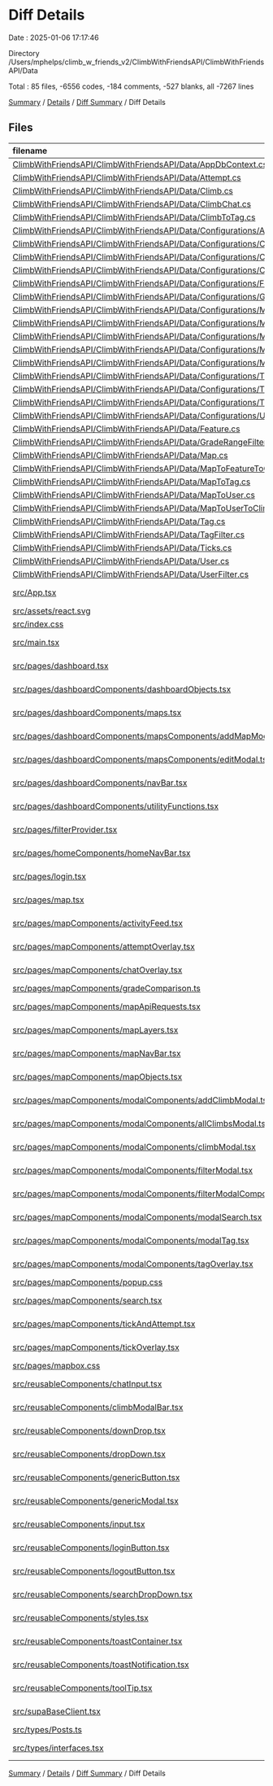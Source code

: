 # Diff Details

Date : 2025-01-06 17:17:46

Directory /Users/mphelps/climb_w_friends_v2/ClimbWithFriendsAPI/ClimbWithFriendsAPI/Data

Total : 85 files, -6556 codes, -184 comments, -527 blanks, all -7267 lines

[Summary](results.md) / [Details](details.md) / [Diff Summary](diff.md) / Diff Details

## Files

| filename                                                                                                                                                                                            | language       | code | comment | blank | total |
| :-------------------------------------------------------------------------------------------------------------------------------------------------------------------------------------------------- | :------------- | ---: | ------: | ----: | ----: |
| [ClimbWithFriendsAPI/ClimbWithFriendsAPI/Data/AppDbContext.cs](/ClimbWithFriendsAPI/ClimbWithFriendsAPI/Data/AppDbContext.cs)                                                                       | C#             |   51 |       5 |    12 |    68 |
| [ClimbWithFriendsAPI/ClimbWithFriendsAPI/Data/Attempt.cs](/ClimbWithFriendsAPI/ClimbWithFriendsAPI/Data/Attempt.cs)                                                                                 | C#             |   22 |       0 |     3 |    25 |
| [ClimbWithFriendsAPI/ClimbWithFriendsAPI/Data/Climb.cs](/ClimbWithFriendsAPI/ClimbWithFriendsAPI/Data/Climb.cs)                                                                                     | C#             |   72 |       0 |     6 |    78 |
| [ClimbWithFriendsAPI/ClimbWithFriendsAPI/Data/ClimbChat.cs](/ClimbWithFriendsAPI/ClimbWithFriendsAPI/Data/ClimbChat.cs)                                                                             | C#             |   28 |       0 |     5 |    33 |
| [ClimbWithFriendsAPI/ClimbWithFriendsAPI/Data/ClimbToTag.cs](/ClimbWithFriendsAPI/ClimbWithFriendsAPI/Data/ClimbToTag.cs)                                                                           | C#             |   12 |       1 |     4 |    17 |
| [ClimbWithFriendsAPI/ClimbWithFriendsAPI/Data/Configurations/AttemptConfiguration.cs](/ClimbWithFriendsAPI/ClimbWithFriendsAPI/Data/Configurations/AttemptConfiguration.cs)                         | C#             |   35 |       1 |     7 |    43 |
| [ClimbWithFriendsAPI/ClimbWithFriendsAPI/Data/Configurations/ClimbChatConfiguration.cs](/ClimbWithFriendsAPI/ClimbWithFriendsAPI/Data/Configurations/ClimbChatConfiguration.cs)                     | C#             |   34 |       1 |     9 |    44 |
| [ClimbWithFriendsAPI/ClimbWithFriendsAPI/Data/Configurations/ClimbConfiguration.cs](/ClimbWithFriendsAPI/ClimbWithFriendsAPI/Data/Configurations/ClimbConfiguration.cs)                             | C#             |   61 |       4 |     9 |    74 |
| [ClimbWithFriendsAPI/ClimbWithFriendsAPI/Data/Configurations/ClimbToTagConfiguration.cs](/ClimbWithFriendsAPI/ClimbWithFriendsAPI/Data/Configurations/ClimbToTagConfiguration.cs)                   | C#             |   33 |       6 |     7 |    46 |
| [ClimbWithFriendsAPI/ClimbWithFriendsAPI/Data/Configurations/FeatureConfiguration.cs](/ClimbWithFriendsAPI/ClimbWithFriendsAPI/Data/Configurations/FeatureConfiguration.cs)                         | C#             |   26 |       3 |     9 |    38 |
| [ClimbWithFriendsAPI/ClimbWithFriendsAPI/Data/Configurations/GradeRangeFilterConfigurations.cs](/ClimbWithFriendsAPI/ClimbWithFriendsAPI/Data/Configurations/GradeRangeFilterConfigurations.cs)     | C#             |   24 |       0 |    12 |    36 |
| [ClimbWithFriendsAPI/ClimbWithFriendsAPI/Data/Configurations/MapConfiguration.cs](/ClimbWithFriendsAPI/ClimbWithFriendsAPI/Data/Configurations/MapConfiguration.cs)                                 | C#             |   57 |       1 |     7 |    65 |
| [ClimbWithFriendsAPI/ClimbWithFriendsAPI/Data/Configurations/MapToFeatureToClimbConfiguration.cs](/ClimbWithFriendsAPI/ClimbWithFriendsAPI/Data/Configurations/MapToFeatureToClimbConfiguration.cs) | C#             |   29 |       2 |     5 |    36 |
| [ClimbWithFriendsAPI/ClimbWithFriendsAPI/Data/Configurations/MapToTagConfiguration.cs](/ClimbWithFriendsAPI/ClimbWithFriendsAPI/Data/Configurations/MapToTagConfiguration.cs)                       | C#             |   33 |       2 |     7 |    42 |
| [ClimbWithFriendsAPI/ClimbWithFriendsAPI/Data/Configurations/MapToUserConfiguration.cs](/ClimbWithFriendsAPI/ClimbWithFriendsAPI/Data/Configurations/MapToUserConfiguration.cs)                     | C#             |   27 |      16 |     9 |    52 |
| [ClimbWithFriendsAPI/ClimbWithFriendsAPI/Data/Configurations/MapToUserToClimbConfiguration.cs](/ClimbWithFriendsAPI/ClimbWithFriendsAPI/Data/Configurations/MapToUserToClimbConfiguration.cs)       | C#             |   28 |       1 |     7 |    36 |
| [ClimbWithFriendsAPI/ClimbWithFriendsAPI/Data/Configurations/TagConfiguration.cs](/ClimbWithFriendsAPI/ClimbWithFriendsAPI/Data/Configurations/TagConfiguration.cs)                                 | C#             |   57 |       1 |    11 |    69 |
| [ClimbWithFriendsAPI/ClimbWithFriendsAPI/Data/Configurations/TagFilterConfigurations.cs](/ClimbWithFriendsAPI/ClimbWithFriendsAPI/Data/Configurations/TagFilterConfigurations.cs)                   | C#             |   23 |       0 |    10 |    33 |
| [ClimbWithFriendsAPI/ClimbWithFriendsAPI/Data/Configurations/TickConfiguration.cs](/ClimbWithFriendsAPI/ClimbWithFriendsAPI/Data/Configurations/TickConfiguration.cs)                               | C#             |   34 |       1 |     9 |    44 |
| [ClimbWithFriendsAPI/ClimbWithFriendsAPI/Data/Configurations/UserFilterConfigurations.cs](/ClimbWithFriendsAPI/ClimbWithFriendsAPI/Data/Configurations/UserFilterConfigurations.cs)                 | C#             |   27 |       0 |    10 |    37 |
| [ClimbWithFriendsAPI/ClimbWithFriendsAPI/Data/Feature.cs](/ClimbWithFriendsAPI/ClimbWithFriendsAPI/Data/Feature.cs)                                                                                 | C#             |   75 |       1 |    19 |    95 |
| [ClimbWithFriendsAPI/ClimbWithFriendsAPI/Data/GradeRangeFilter.cs](/ClimbWithFriendsAPI/ClimbWithFriendsAPI/Data/GradeRangeFilter.cs)                                                               | C#             |   16 |       0 |     4 |    20 |
| [ClimbWithFriendsAPI/ClimbWithFriendsAPI/Data/Map.cs](/ClimbWithFriendsAPI/ClimbWithFriendsAPI/Data/Map.cs)                                                                                         | C#             |   16 |       0 |     2 |    18 |
| [ClimbWithFriendsAPI/ClimbWithFriendsAPI/Data/MapToFeatureToClimb.cs](/ClimbWithFriendsAPI/ClimbWithFriendsAPI/Data/MapToFeatureToClimb.cs)                                                         | C#             |   12 |       1 |     4 |    17 |
| [ClimbWithFriendsAPI/ClimbWithFriendsAPI/Data/MapToTag.cs](/ClimbWithFriendsAPI/ClimbWithFriendsAPI/Data/MapToTag.cs)                                                                               | C#             |   12 |       1 |     4 |    17 |
| [ClimbWithFriendsAPI/ClimbWithFriendsAPI/Data/MapToUser.cs](/ClimbWithFriendsAPI/ClimbWithFriendsAPI/Data/MapToUser.cs)                                                                             | C#             |   11 |       1 |     3 |    15 |
| [ClimbWithFriendsAPI/ClimbWithFriendsAPI/Data/MapToUserToClimb.cs](/ClimbWithFriendsAPI/ClimbWithFriendsAPI/Data/MapToUserToClimb.cs)                                                               | C#             |   17 |       1 |     6 |    24 |
| [ClimbWithFriendsAPI/ClimbWithFriendsAPI/Data/Tag.cs](/ClimbWithFriendsAPI/ClimbWithFriendsAPI/Data/Tag.cs)                                                                                         | C#             |   18 |       1 |     9 |    28 |
| [ClimbWithFriendsAPI/ClimbWithFriendsAPI/Data/TagFilter.cs](/ClimbWithFriendsAPI/ClimbWithFriendsAPI/Data/TagFilter.cs)                                                                             | C#             |   15 |       0 |     4 |    19 |
| [ClimbWithFriendsAPI/ClimbWithFriendsAPI/Data/Ticks.cs](/ClimbWithFriendsAPI/ClimbWithFriendsAPI/Data/Ticks.cs)                                                                                     | C#             |   22 |       0 |     4 |    26 |
| [ClimbWithFriendsAPI/ClimbWithFriendsAPI/Data/User.cs](/ClimbWithFriendsAPI/ClimbWithFriendsAPI/Data/User.cs)                                                                                       | C#             |   24 |       0 |    10 |    34 |
| [ClimbWithFriendsAPI/ClimbWithFriendsAPI/Data/UserFilter.cs](/ClimbWithFriendsAPI/ClimbWithFriendsAPI/Data/UserFilter.cs)                                                                           | C#             |   17 |       0 |     4 |    21 |
| [src/App.tsx](/src/App.tsx)                                                                                                                                                                         | TypeScript JSX |  -11 |       0 |    -2 |   -13 |
| [src/assets/react.svg](/src/assets/react.svg)                                                                                                                                                       | XML            |   -1 |       0 |     0 |    -1 |
| [src/index.css](/src/index.css)                                                                                                                                                                     | CSS            |  -34 |      -4 |    -5 |   -43 |
| [src/main.tsx](/src/main.tsx)                                                                                                                                                                       | TypeScript JSX |  -29 |      -2 |    -3 |   -34 |
| [src/pages/dashboard.tsx](/src/pages/dashboard.tsx)                                                                                                                                                 | TypeScript JSX |  -26 |       0 |    -4 |   -30 |
| [src/pages/dashboardComponents/dashboardObjects.tsx](/src/pages/dashboardComponents/dashboardObjects.tsx)                                                                                           | TypeScript JSX | -377 |       0 |    -2 |  -379 |
| [src/pages/dashboardComponents/maps.tsx](/src/pages/dashboardComponents/maps.tsx)                                                                                                                   | TypeScript JSX | -253 |      -9 |   -27 |  -289 |
| [src/pages/dashboardComponents/mapsComponents/addMapModal.tsx](/src/pages/dashboardComponents/mapsComponents/addMapModal.tsx)                                                                       | TypeScript JSX | -113 |      -1 |   -10 |  -124 |
| [src/pages/dashboardComponents/mapsComponents/editModal.tsx](/src/pages/dashboardComponents/mapsComponents/editModal.tsx)                                                                           | TypeScript JSX | -307 |      -2 |   -21 |  -330 |
| [src/pages/dashboardComponents/navBar.tsx](/src/pages/dashboardComponents/navBar.tsx)                                                                                                               | TypeScript JSX |  -87 |       0 |   -11 |   -98 |
| [src/pages/dashboardComponents/utilityFunctions.tsx](/src/pages/dashboardComponents/utilityFunctions.tsx)                                                                                           | TypeScript JSX | -199 |     -16 |   -29 |  -244 |
| [src/pages/filterProvider.tsx](/src/pages/filterProvider.tsx)                                                                                                                                       | TypeScript JSX |  -28 |       0 |    -7 |   -35 |
| [src/pages/homeComponents/homeNavBar.tsx](/src/pages/homeComponents/homeNavBar.tsx)                                                                                                                 | TypeScript JSX |  -39 |       0 |    -5 |   -44 |
| [src/pages/login.tsx](/src/pages/login.tsx)                                                                                                                                                         | TypeScript JSX |  -17 |      -1 |    -7 |   -25 |
| [src/pages/map.tsx](/src/pages/map.tsx)                                                                                                                                                             | TypeScript JSX | -359 |     -14 |   -57 |  -430 |
| [src/pages/mapComponents/activityFeed.tsx](/src/pages/mapComponents/activityFeed.tsx)                                                                                                               | TypeScript JSX |  -62 |      -1 |    -9 |   -72 |
| [src/pages/mapComponents/attemptOverlay.tsx](/src/pages/mapComponents/attemptOverlay.tsx)                                                                                                           | TypeScript JSX | -188 |      -3 |   -16 |  -207 |
| [src/pages/mapComponents/chatOverlay.tsx](/src/pages/mapComponents/chatOverlay.tsx)                                                                                                                 | TypeScript JSX | -149 |      -1 |   -10 |  -160 |
| [src/pages/mapComponents/gradeComparison.ts](/src/pages/mapComponents/gradeComparison.ts)                                                                                                           | TypeScript     | -131 |     -20 |   -26 |  -177 |
| [src/pages/mapComponents/mapApiRequests.tsx](/src/pages/mapComponents/mapApiRequests.tsx)                                                                                                           | TypeScript JSX | -674 |     -22 |   -78 |  -774 |
| [src/pages/mapComponents/mapLayers.tsx](/src/pages/mapComponents/mapLayers.tsx)                                                                                                                     | TypeScript JSX | -448 |     -65 |   -46 |  -559 |
| [src/pages/mapComponents/mapNavBar.tsx](/src/pages/mapComponents/mapNavBar.tsx)                                                                                                                     | TypeScript JSX |  -95 |       0 |    -3 |   -98 |
| [src/pages/mapComponents/mapObjects.tsx](/src/pages/mapComponents/mapObjects.tsx)                                                                                                                   | TypeScript JSX | -247 |       0 |    -9 |  -256 |
| [src/pages/mapComponents/modalComponents/addClimbModal.tsx](/src/pages/mapComponents/modalComponents/addClimbModal.tsx)                                                                             | TypeScript JSX | -500 |     -18 |   -59 |  -577 |
| [src/pages/mapComponents/modalComponents/allClimbsModal.tsx](/src/pages/mapComponents/modalComponents/allClimbsModal.tsx)                                                                           | TypeScript JSX |  -32 |       0 |    -3 |   -35 |
| [src/pages/mapComponents/modalComponents/climbModal.tsx](/src/pages/mapComponents/modalComponents/climbModal.tsx)                                                                                   | TypeScript JSX | -331 |      -9 |   -35 |  -375 |
| [src/pages/mapComponents/modalComponents/filterModal.tsx](/src/pages/mapComponents/modalComponents/filterModal.tsx)                                                                                 | TypeScript JSX | -322 |     -12 |   -46 |  -380 |
| [src/pages/mapComponents/modalComponents/filterModalComponents.tsx/GradeDropDowns.tsx](/src/pages/mapComponents/modalComponents/filterModalComponents.tsx/GradeDropDowns.tsx)                       | TypeScript JSX | -140 |      -2 |    -9 |  -151 |
| [src/pages/mapComponents/modalComponents/modalSearch.tsx](/src/pages/mapComponents/modalComponents/modalSearch.tsx)                                                                                 | TypeScript JSX |  -83 |      -1 |   -12 |   -96 |
| [src/pages/mapComponents/modalComponents/modalTag.tsx](/src/pages/mapComponents/modalComponents/modalTag.tsx)                                                                                       | TypeScript JSX | -152 |      -4 |   -15 |  -171 |
| [src/pages/mapComponents/modalComponents/tagOverlay.tsx](/src/pages/mapComponents/modalComponents/tagOverlay.tsx)                                                                                   | TypeScript JSX |  -16 |       0 |    -2 |   -18 |
| [src/pages/mapComponents/popup.css](/src/pages/mapComponents/popup.css)                                                                                                                             | CSS            |  -28 |      -3 |    -3 |   -34 |
| [src/pages/mapComponents/search.tsx](/src/pages/mapComponents/search.tsx)                                                                                                                           | TypeScript JSX | -171 |      -5 |   -12 |  -188 |
| [src/pages/mapComponents/tickAndAttempt.tsx](/src/pages/mapComponents/tickAndAttempt.tsx)                                                                                                           | TypeScript JSX | -157 |      -4 |    -9 |  -170 |
| [src/pages/mapComponents/tickOverlay.tsx](/src/pages/mapComponents/tickOverlay.tsx)                                                                                                                 | TypeScript JSX | -186 |      -2 |   -17 |  -205 |
| [src/pages/mapbox.css](/src/pages/mapbox.css)                                                                                                                                                       | CSS            |  -12 |       0 |    -1 |   -13 |
| [src/reusableComponents/chatInput.tsx](/src/reusableComponents/chatInput.tsx)                                                                                                                       | TypeScript JSX |  -33 |       0 |    -4 |   -37 |
| [src/reusableComponents/climbModalBar.tsx](/src/reusableComponents/climbModalBar.tsx)                                                                                                               | TypeScript JSX | -334 |      -6 |   -21 |  -361 |
| [src/reusableComponents/downDrop.tsx](/src/reusableComponents/downDrop.tsx)                                                                                                                         | TypeScript JSX |  -53 |       0 |    -2 |   -55 |
| [src/reusableComponents/dropDown.tsx](/src/reusableComponents/dropDown.tsx)                                                                                                                         | TypeScript JSX |  -93 |       0 |    -9 |  -102 |
| [src/reusableComponents/genericButton.tsx](/src/reusableComponents/genericButton.tsx)                                                                                                               | TypeScript JSX |  -30 |       0 |    -1 |   -31 |
| [src/reusableComponents/genericModal.tsx](/src/reusableComponents/genericModal.tsx)                                                                                                                 | TypeScript JSX |  -48 |      -2 |    -5 |   -55 |
| [src/reusableComponents/input.tsx](/src/reusableComponents/input.tsx)                                                                                                                               | TypeScript JSX |  -47 |       0 |    -8 |   -55 |
| [src/reusableComponents/loginButton.tsx](/src/reusableComponents/loginButton.tsx)                                                                                                                   | TypeScript JSX |  -20 |       0 |    -4 |   -24 |
| [src/reusableComponents/logoutButton.tsx](/src/reusableComponents/logoutButton.tsx)                                                                                                                 | TypeScript JSX |  -22 |       0 |    -4 |   -26 |
| [src/reusableComponents/searchDropDown.tsx](/src/reusableComponents/searchDropDown.tsx)                                                                                                             | TypeScript JSX |  -50 |       0 |    -6 |   -56 |
| [src/reusableComponents/styles.tsx](/src/reusableComponents/styles.tsx)                                                                                                                             | TypeScript JSX | -386 |       0 |   -26 |  -412 |
| [src/reusableComponents/toastContainer.tsx](/src/reusableComponents/toastContainer.tsx)                                                                                                             | TypeScript JSX |  -53 |       0 |    -8 |   -61 |
| [src/reusableComponents/toastNotification.tsx](/src/reusableComponents/toastNotification.tsx)                                                                                                       | TypeScript JSX |  -98 |      -3 |    -9 |  -110 |
| [src/reusableComponents/toolTip.tsx](/src/reusableComponents/toolTip.tsx)                                                                                                                           | TypeScript JSX |  -65 |      -2 |    -6 |   -73 |
| [src/supaBaseClient.tsx](/src/supaBaseClient.tsx)                                                                                                                                                   | TypeScript JSX |  -45 |      -1 |   -12 |   -58 |
| [src/types/Posts.ts](/src/types/Posts.ts)                                                                                                                                                           | TypeScript     |   -5 |       0 |    -1 |    -6 |
| [src/types/interfaces.tsx](/src/types/interfaces.tsx)                                                                                                                                               | TypeScript JSX | -138 |       0 |   -22 |  -160 |

[Summary](results.md) / [Details](details.md) / [Diff Summary](diff.md) / Diff Details
